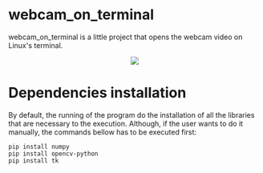 # webcam_on_terminal
webcam_on_terminal is a little project that opens the webcam video on Linux's terminal. 

<p align="center">
  <img src="https://raw.githubusercontent.com/mathemaia/webcam_on_terminal/blob/main/data/demonstracao.gif">
</p>

# Dependencies installation
By default, the running of the program do the installation of all the libraries that are necessary to the execution. Although, if the user wants to do it manually, the commands bellow has to be executed first:

```
pip install numpy
pip install opencv-python
pip install tk
```
